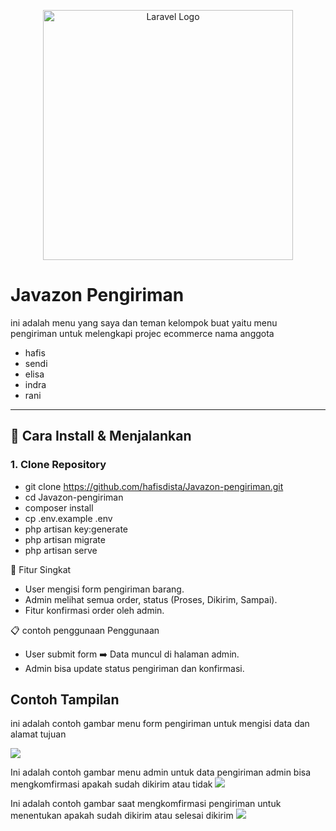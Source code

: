 <p align="center"><a href="https://laravel.com" target="_blank"><img src="https://raw.githubusercontent.com/laravel/art/master/logo-lockup/5%20SVG/2%20CMYK/1%20Full%20Color/laravel-logolockup-cmyk-red.svg" width="400" alt="Laravel Logo"></a></p>

<p align="center">

</p>

# Javazon Pengiriman

 ini adalah menu yang saya dan teman kelompok buat yaitu menu pengiriman untuk melengkapi projec ecommerce 
nama anggota 
 - hafis 
 - sendi
 - elisa
 - indra
 - rani 
---

## 🚀 Cara Install & Menjalankan

### 1. Clone Repository
- git clone https://github.com/hafisdista/Javazon-pengiriman.git
- cd Javazon-pengiriman
- composer install
- cp .env.example .env
- php artisan key:generate
- php artisan migrate
- php artisan serve

💬 Fitur Singkat
- User mengisi form pengiriman barang.
- Admin melihat semua order, status (Proses, Dikirim, Sampai).
- Fitur konfirmasi order oleh admin.

📋 contoh penggunaan  Penggunaan
- User submit form ➡️ Data muncul di halaman admin.
- Admin bisa update status pengiriman dan konfirmasi.
## Contoh Tampilan

ini  adalah contoh gambar menu form  pengiriman untuk mengisi data dan alamat tujuan 

<img src="https://cdn.discordapp.com/attachments/933317597104054323/1395308538355777577/Screenshot_2025-07-17_143415.png?ex=6879f9d7&is=6878a857&hm=19d4f38138b7d27a6d01e03974195302da77a50e2ba0ff42b02a0819980a673e&">

Ini adalah contoh gambar menu admin untuk data pengiriman admin bisa mengkomfirmasi apakah sudah dikirim atau tidak 
<img src="https://cdn.discordapp.com/attachments/933317597104054323/1395308538011717703/Screenshot_2025-07-17_143456.png?ex=6879f9d7&is=6878a857&hm=0bd583b11373d6f5228edd68f88f38963c1144fa1b5a091f628d778d37579394&">

Ini adalah contoh gambar saat mengkomfirmasi pengiriman untuk menentukan apakah sudah dikirim atau selesai dikirim 
<img src="https://cdn.discordapp.com/attachments/933317597104054323/1395392674462437386/image.png?ex=687a4832&is=6878f6b2&hm=40ccc1f97efbac311210139d45587ec140f312391ed56210caa84dd737ea62ec&">





